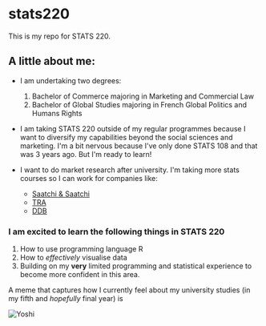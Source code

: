 # stats220

This is my repo for STATS 220. 

## A little about me:

- I am undertaking two degrees:
  1. Bachelor of Commerce majoring in Marketing and Commercial Law
  2. Bachelor of Global Studies majoring in French Global Politics and Humans Rights
- I am taking STATS 220 outside of my regular programmes because I want to diversify my capabilities beyond the social sciences and marketing. I'm a bit nervous because I've only done STATS 108 and that was 3 years ago. But I'm ready to learn!
- I want to do market research after university. I'm taking more stats courses so I can work for companies like:

  - [Saatchi & Saatchi](https://www.saatchi.co.nz/)
  - [TRA](https://www.theresearchagency.com/)
  - [DDB](https://www.ddbgroup.co.nz/ddb)

### I am excited to learn the following things in STATS 220
1. How to use programming language R
2. How to *effectively* visualise data
3. Building on my **very** limited programming and statistical experience to become more confident in this area.


A meme that captures how I currently feel about my university studies (in my fifth and *hopefully* final year) is 

![Yoshi](https://media3.giphy.com/media/v1.Y2lkPTc5MGI3NjExdzJmZmo3bGx3c3pseDhybXJxMWllYmdpdjh3cGNmaWgzcWhuZnFmayZlcD12MV9pbnRlcm5hbF9naWZfYnlfaWQmY3Q9Zw/RCwOTgJidoMda/giphy.gif)

